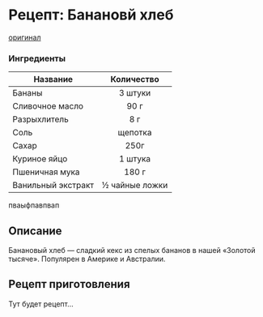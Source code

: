 # Рецепт: Банановй хлеб
[оригинал](https://eda.ru/recepty/vypechka-deserty/bananovyy-hleb-104302)

### Ингредиенты
| Название        	| Количество    |
| -------------   	|:-------------:|
|Бананы 	|3 штуки |
|Сливочное масло 	| 90 г 	|
|Разрыхлитель 	|8 г 	|
|Соль 	| щепотка 	|
|Сахар 	| 250г	|
|Куриное яйцо 	|1 штука 	|
|Пшеничная мука 	|180 г 	|
|Ванильный экстракт 	|½ чайные ложки 	|

пваыфпавпвап


## Описание
Банановый хлеб — сладкий кекс из спелых бананов в нашей «Золотой тысяче». Популярен в Америке и Австралии.

## Рецепт приготовления
Тут будет рецепт...